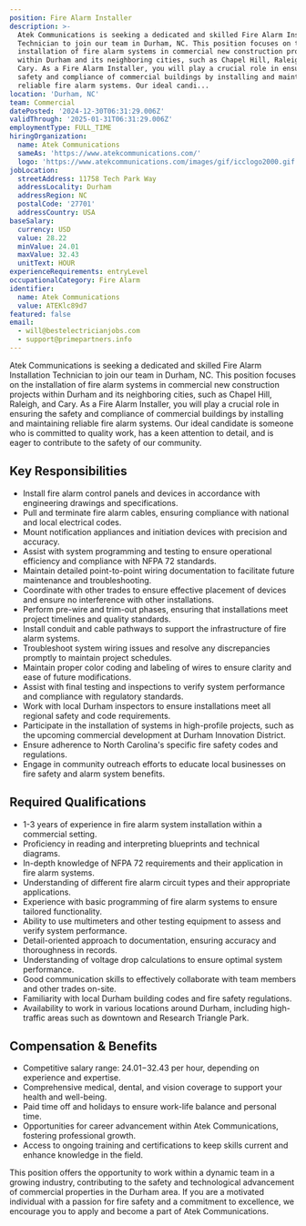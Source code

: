 ```yaml
---
position: Fire Alarm Installer
description: >-
  Atek Communications is seeking a dedicated and skilled Fire Alarm Installation
  Technician to join our team in Durham, NC. This position focuses on the
  installation of fire alarm systems in commercial new construction projects
  within Durham and its neighboring cities, such as Chapel Hill, Raleigh, and
  Cary. As a Fire Alarm Installer, you will play a crucial role in ensuring the
  safety and compliance of commercial buildings by installing and maintaining
  reliable fire alarm systems. Our ideal candi...
location: 'Durham, NC'
team: Commercial
datePosted: '2024-12-30T06:31:29.006Z'
validThrough: '2025-01-31T06:31:29.006Z'
employmentType: FULL_TIME
hiringOrganization:
  name: Atek Communications
  sameAs: 'https://www.atekcommunications.com/'
  logo: 'https://www.atekcommunications.com/images/gif/icclogo2000.gif'
jobLocation:
  streetAddress: 11758 Tech Park Way
  addressLocality: Durham
  addressRegion: NC
  postalCode: '27701'
  addressCountry: USA
baseSalary:
  currency: USD
  value: 28.22
  minValue: 24.01
  maxValue: 32.43
  unitText: HOUR
experienceRequirements: entryLevel
occupationalCategory: Fire Alarm
identifier:
  name: Atek Communications
  value: ATEKlc89d7
featured: false
email:
  - will@bestelectricianjobs.com
  - support@primepartners.info
---
```




Atek Communications is seeking a dedicated and skilled Fire Alarm Installation Technician to join our team in Durham, NC. This position focuses on the installation of fire alarm systems in commercial new construction projects within Durham and its neighboring cities, such as Chapel Hill, Raleigh, and Cary. As a Fire Alarm Installer, you will play a crucial role in ensuring the safety and compliance of commercial buildings by installing and maintaining reliable fire alarm systems. Our ideal candidate is someone who is committed to quality work, has a keen attention to detail, and is eager to contribute to the safety of our community. 

## Key Responsibilities
- Install fire alarm control panels and devices in accordance with engineering drawings and specifications.
- Pull and terminate fire alarm cables, ensuring compliance with national and local electrical codes.
- Mount notification appliances and initiation devices with precision and accuracy.
- Assist with system programming and testing to ensure operational efficiency and compliance with NFPA 72 standards.
- Maintain detailed point-to-point wiring documentation to facilitate future maintenance and troubleshooting.
- Coordinate with other trades to ensure effective placement of devices and ensure no interference with other installations.
- Perform pre-wire and trim-out phases, ensuring that installations meet project timelines and quality standards.
- Install conduit and cable pathways to support the infrastructure of fire alarm systems.
- Troubleshoot system wiring issues and resolve any discrepancies promptly to maintain project schedules.
- Maintain proper color coding and labeling of wires to ensure clarity and ease of future modifications.
- Assist with final testing and inspections to verify system performance and compliance with regulatory standards.
- Work with local Durham inspectors to ensure installations meet all regional safety and code requirements.
- Participate in the installation of systems in high-profile projects, such as the upcoming commercial development at Durham Innovation District.
- Ensure adherence to North Carolina's specific fire safety codes and regulations.
- Engage in community outreach efforts to educate local businesses on fire safety and alarm system benefits.

## Required Qualifications
- 1-3 years of experience in fire alarm system installation within a commercial setting.
- Proficiency in reading and interpreting blueprints and technical diagrams.
- In-depth knowledge of NFPA 72 requirements and their application in fire alarm systems.
- Understanding of different fire alarm circuit types and their appropriate applications.
- Experience with basic programming of fire alarm systems to ensure tailored functionality.
- Ability to use multimeters and other testing equipment to assess and verify system performance.
- Detail-oriented approach to documentation, ensuring accuracy and thoroughness in records.
- Understanding of voltage drop calculations to ensure optimal system performance.
- Good communication skills to effectively collaborate with team members and other trades on-site.
- Familiarity with local Durham building codes and fire safety regulations.
- Availability to work in various locations around Durham, including high-traffic areas such as downtown and Research Triangle Park.

## Compensation & Benefits
- Competitive salary range: $24.01-$32.43 per hour, depending on experience and expertise.
- Comprehensive medical, dental, and vision coverage to support your health and well-being.
- Paid time off and holidays to ensure work-life balance and personal time.
- Opportunities for career advancement within Atek Communications, fostering professional growth.
- Access to ongoing training and certifications to keep skills current and enhance knowledge in the field.

This position offers the opportunity to work within a dynamic team in a growing industry, contributing to the safety and technological advancement of commercial properties in the Durham area. If you are a motivated individual with a passion for fire safety and a commitment to excellence, we encourage you to apply and become a part of Atek Communications.
